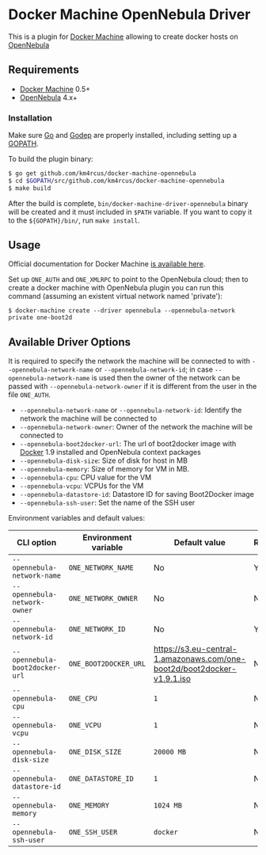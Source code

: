 # Docker Machine OpenNebula Driver

This is a plugin for [Docker Machine](https://docs.docker.com/machine/) allowing to create docker hosts on [OpenNebula](http://www.opennebula.org)

## Requirements
* [Docker Machine](https://docs.docker.com/machine/) 0.5+
* [OpenNebula](http://www.opennebula.org) 4.x+

### Installation 
Make sure [Go](http://www.golang.org) and [Godep](https://github.com/tools/godep) are properly installed, including setting up a [GOPATH](http://golang.org/doc/code.html#GOPATH). 

To build the plugin binary:

```bash
$ go get github.com/km4rcus/docker-machine-opennebula
$ cd $GOPATH/src/github.com/km4rcus/docker-machine-opennebula
$ make build
```
After the build is complete, `bin/docker-machine-driver-opennebula` binary will be created and it must included in `$PATH` variable. If you want to copy it to the `${GOPATH}/bin/`, run `make install`.

## Usage
Official documentation for Docker Machine [is available here](https://docs.docker.com/machine/).

Set up `ONE_AUTH` and `ONE_XMLRPC` to point to the OpenNebula cloud; then to create a docker machine with OpenNebula plugin you can run this command (assuming an existent virtual network named 'private'):

```
$ docker-machine create --driver opennebula --opennebula-network private one-boot2d 
```

## Available Driver Options

It is required to specify the network the machine will be connected to with `--opennebula-network-name` or `--opennebula-network-id`; in case `--opennebula-network-name` is used then the owner of the network can be passed with `--opennebula-network-owner` if it is different from the user in the file `ONE_AUTH`.

 - `--opennebula-network-name` or `--opennebula-network-id`: Identify the network the machine will be connected to
 - `--opennebula-network-owner`: Owner of the network the machine will be connected to
 - `--opennebula-boot2docker-url`: The url of boot2docker image with [Docker](http://www.docker.com) 1.9 installed and OpenNebula context packages
 - `--opennebula-disk-size`: Size of disk for host in MB
 - `--opennebula-memory`: Size of memory for VM in MB.
 - `--opennebula-cpu`: CPU value for the VM
 - `--opennebula-vcpu`: VCPUs for the VM
 - `--opennebula-datastore-id`: Datastore ID for saving Boot2Docker image 
 - `--opennebula-ssh-user`: Set the name of the SSH user  


Environment variables and default values:

| CLI option                     | Environment variable  | Default  value                          | Required       | 
|--------------------------------|-----------------------|-----------------------------------------|----------------|
| `--opennebula-network-name`    | `ONE_NETWORK_NAME`    | No                                      |  Yes           |
| `--opennebula-network-owner`   | `ONE_NETWORK_OWNER`   | No                                      |  No            |
| `--opennebula-network-id`      | `ONE_NETWORK_ID`      | No                                      |  Yes           |
| `--opennebula-boot2docker-url` | `ONE_BOOT2DOCKER_URL` | https://s3.eu-central-1.amazonaws.com/one-boot2d/boot2docker-v1.9.1.iso |  No            |
| `--opennebula-cpu`             | `ONE_CPU`             | `1`                                     |  No            |
| `--opennebula-vcpu`            | `ONE_VCPU`            | `1`                                     |  No            |
| `--opennebula-disk-size`       | `ONE_DISK_SIZE`       | `20000 MB`                              |  No            |
| `--opennebula-datastore-id`    | `ONE_DATASTORE_ID`    | `1`                                     |  No            |
| `--opennebula-memory`          | `ONE_MEMORY`          | `1024 MB`                               |  No            |
| `--opennebula-ssh-user`        | `ONE_SSH_USER`        | `docker`                                |  No            |



